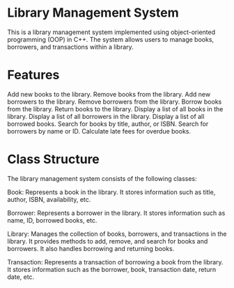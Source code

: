 # Library Management System
This is a library management system implemented using object-oriented programming (OOP) in C++. The system allows users to manage books, borrowers, and transactions within a library.

# Features
Add new books to the library.
Remove books from the library.
Add new borrowers to the library.
Remove borrowers from the library.
Borrow books from the library.
Return books to the library.
Display a list of all books in the library.
Display a list of all borrowers in the library.
Display a list of all borrowed books.
Search for books by title, author, or ISBN.
Search for borrowers by name or ID.
Calculate late fees for overdue books.
# Class Structure
The library management system consists of the following classes:

Book: Represents a book in the library. It stores information such as title, author, ISBN, availability, etc.

Borrower: Represents a borrower in the library. It stores information such as name, ID, borrowed books, etc.

Library: Manages the collection of books, borrowers, and transactions in the library. It provides methods to add, remove, and search for books and borrowers. It also handles borrowing and returning books.

Transaction: Represents a transaction of borrowing a book from the library. It stores information such as the borrower, book, transaction date, return date, etc.


